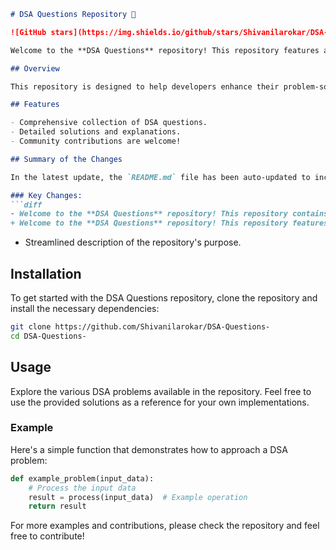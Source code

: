 ```markdown
# DSA Questions Repository 🚀

![GitHub stars](https://img.shields.io/github/stars/Shivanilarokar/DSA-Questions-) ![GitHub forks](https://img.shields.io/github/forks/Shivanilarokar/DSA-Questions-) ![GitHub issues](https://img.shields.io/github/issues/Shivanilarokar/DSA-Questions-)

Welcome to the **DSA Questions** repository! This repository features a comprehensive collection of Data Structures and Algorithms (DSA) questions designed to help developers enhance their problem-solving skills. 🤖

## Overview

This repository is designed to help developers enhance their problem-solving skills by providing a structured set of DSA problems, solutions, and explanations. 🤖

## Features

- Comprehensive collection of DSA questions.
- Detailed solutions and explanations.
- Community contributions are welcome!

## Summary of the Changes

In the latest update, the `README.md` file has been auto-updated to include:

### Key Changes:
```diff
- Welcome to the **DSA Questions** repository! This repository contains a collection of Data Structures and Algorithms (DSA) problems designed to enhance your programming skills.
+ Welcome to the **DSA Questions** repository! This repository features a comprehensive set of DSA questions 🤖, solutions, and explanations aimed at providing a structured learning path for developers. 🚀
```

- Streamlined description of the repository's purpose.

## Installation

To get started with the DSA Questions repository, clone the repository and install the necessary dependencies:

```bash
git clone https://github.com/Shivanilarokar/DSA-Questions-
cd DSA-Questions-
```

## Usage

Explore the various DSA problems available in the repository. Feel free to use the provided solutions as a reference for your own implementations.

### Example

Here's a simple function that demonstrates how to approach a DSA problem:

```python
def example_problem(input_data):
    # Process the input data
    result = process(input_data)  # Example operation
    return result
```

For more examples and contributions, please check the repository and feel free to contribute!
```